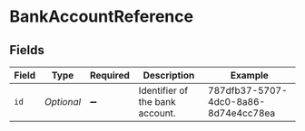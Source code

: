 # BankAccountReference


## Fields

| Field                                | Type                                 | Required                             | Description                          | Example                              |
| ------------------------------------ | ------------------------------------ | ------------------------------------ | ------------------------------------ | ------------------------------------ |
| `id`                                 | *Optional<String>*                   | :heavy_minus_sign:                   | Identifier of the bank account.      | 787dfb37-5707-4dc0-8a86-8d74e4cc78ea |